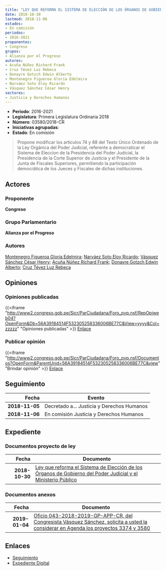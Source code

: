```yaml
---
title: "LEY QUE REFORMA EL SISTEMA DE ELECCIÓN DE LOS ÓRGANOS DE GOBIERNO DEL PODER JUDICIAL Y EL MINISTERIO PÚBLICO"
date: 2018-10-30
lastmod: 2018-11-06
estados:
- En comisión
periodos:
- 2016-2021
proponentes:
- Congreso
grupos:
- Alianza por el Progreso
autores:
- Acuña Núñez Richard Frank
- Cruz Tévez Luz Rebeca
- Donayre Gotzch Edwin Alberto
- Montenegro Figueroa Gloria Edelmira
- Narváez Soto Eloy Ricardo
- Vásquez Sánchez César Henry
sectores:
- Justicia y Derechos Humanos
---
```

- **Periodo**: 2016-2021
- **Legislatura**: Primera Legislatura Ordinaria 2018
- **Número**: 03580/2018-CR
- **Iniciativas agrupadas**: 
- **Estado**: En comisión

> Propone modificar los artículos 74 y 88 del Texto Único Ordenado de la Ley Orgánica del Poder Judicial, referente a democraticar el Sistema de Eleccion de la Presidencia del Poder Judicial, la Presidencia de la Corte Superior de Justicia y el Presidente de la Junta de Fiscales Superiores, permitiendo la participación democrática de los Jueces y Fiscales de dichas instituciones.


## Actores

### Proponente

**Congreso**

### Grupo Parlamentario

**Alianza por el Progreso**

### Autores

[Montenegro Figueroa Gloria Edelmira](mailto:mailto:gmontenegrof@congreso.gob.pe); [Narváez Soto Eloy Ricardo](mailto:mailto:enarvaez@congreso.gob.pe); [Vásquez Sánchez César Henry](mailto:mailto:cvasquezs@congreso.gob.pe); [Acuña Núñez Richard Frank](mailto:mailto:racuna@congreso.gob.pe); [Donayre Gotzch Edwin Alberto](mailto:mailto:edonayre@congreso.gob.pe); [Cruz Tévez Luz Rebeca](mailto:mailto:lcruzt@congreso.gob.pe)

## Opiniones

### Opiniones publicadas

{{<iframe "http://www2.congreso.gob.pe/Sicr/ParCiudadana/Foro_pvp.nsf/RepOpiweb04?OpenForm&Db=56A39184514F532305258336006BE77C&View=yyyy&Col=zzzzz" "Opiniones publicadas" >}}
[Enlace](http://www2.congreso.gob.pe/Sicr/ParCiudadana/Foro_pvp.nsf/RepOpiweb04?OpenForm&Db=56A39184514F532305258336006BE77C&View=yyyy&Col=zzzzz)

### Publicar opinión

{{<iframe "http://www2.congreso.gob.pe/Sicr/ParCiudadana/Foro_pvp.nsf/Documentos?OpenForm&ParentUnid=56A39184514F532305258336006BE77C&view" "Brindar opinión" >}}
[Enlace](http://www2.congreso.gob.pe/Sicr/ParCiudadana/Foro_pvp.nsf/Documentos?OpenForm&ParentUnid=56A39184514F532305258336006BE77C&view)


## Seguimiento

| Fecha | Evento |
|------:|--------|
| **2018-11-05** | Decretado a... Justicia y Derechos Humanos |
| **2018-11-06** | En comisión Justicia y Derechos Humanos |

## Expediente

### Documentos proyecto de ley

| Fecha | Documento |
|------:|-----------|
| **2018-10-30** | [Ley que reforma el Sistema de Elección de los Órganos de Gobierno del Poder Judicial y el Ministerio Público](http://www.leyes.congreso.gob.pe/Documentos/2016_2021/Proyectos_de_Ley_y_de_Resoluciones_Legislativas/PL0358020181030.pdf) |

### Documentos anexos

| Fecha | Documento |
|------:|-----------|
| **2019-01-04** | [Oficio 043-2018-2019-GP-APP-CR, del Congresista Vásquez Sánchez, solicita a usted la considerar en Agenda los proyectos 3374 y 3580](http://www.leyes.congreso.gob.pe/Documentos/2016_2021/Oficios/Grupos_Parlamentarios/OFICIO-043-2018-2019-GP-APP-CR.pdf) |

## Enlaces

- [Seguimiento](http://www2.congreso.gob.pe/Sicr/TraDocEstProc/CLProLey2016.nsf/f7fff46988ca05b1052578e100829cc7/00081412cb26c9470525833600660bb7?OpenDocument)
- [Expediente Digital](http://www2.congreso.gob.pe/Sicr/TraDocEstProc/Expvirt_2011.nsf/visbusqptramdoc1621/03580?opendocument)

